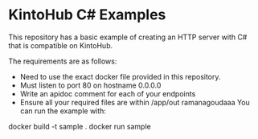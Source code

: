 # KintoHub C# Examples

This repository has a basic example of creating an HTTP server with C# that is compatible on KintoHub.

The requirements are as follows:

* Need to use the exact docker file provided in this repository.
* Must listen to port 80 on hostname 0.0.0.0
* Write an apidoc comment for each of your endpoints
* Ensure all your required files are within /app/out
ramanagoudaaa
You can run the example with:

docker build -t sample .
docker run sample
